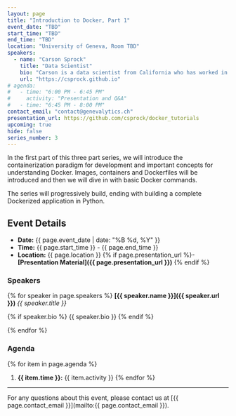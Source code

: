 ```yaml
---
layout: page
title: "Introduction to Docker, Part 1"
event_date: "TBD"
start_time: "TBD"
end_time: "TBD"
location: "University of Geneva, Room TBD"
speakers:
  - name: "Carson Sprock"
    title: "Data Scientist"
    bio: "Carson is a data scientist from California who has worked in the freight and commodities industries. He is a generalist but has a special interest in time series."
    url: "https://csprock.github.io"
# agenda:
#   - time: "6:00 PM - 6:45 PM"
#     activity: "Presentation and Q&A"
#   - time: "6:45 PM - 8:00 PM"
contact_email: "contact@genevalytics.ch"
presentation_url: https://github.com/csprock/docker_tutorials
upcoming: true
hide: false
series_number: 3
---
```


In the first part of this three part series, we will introduce the containerization paradigm for development and important concepts for understanding Docker. Images, containers and Dockerfiles will be introduced and then we will dive in with basic Docker commands. 

The series will progressively build, ending with building a complete Dockerized application in Python.

## Event Details

- **Date:** {{ page.event_date | date: "%B %d, %Y" }}
- **Time:** {{ page.start_time }} - {{ page.end_time }}
- **Location:** {{ page.location }}
{% if page.presentation_url %}- **[Presentation Material]({{ page.presentation_url }})** {% endif %}

### Speakers

{% for speaker in page.speakers %}
**[{{ speaker.name }}]({{ speaker.url }})**
*{{ speaker.title }}*

{% if speaker.bio %} {{ speaker.bio }} {% endif %}


{% endfor %}

### Agenda

{% for item in page.agenda %}
1. **{{ item.time }}:** {{ item.activity }}
{% endfor %}

---

For any questions about this event, please contact us at [{{ page.contact_email }}](mailto:{{ page.contact_email }}).